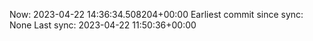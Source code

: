 Now: 2023-04-22 14:36:34.508204+00:00 Earliest commit since sync: None Last sync: 2023-04-22 11:50:36+00:00
